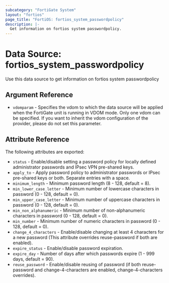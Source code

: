 ```yaml
---
subcategory: "FortiGate System"
layout: "fortios"
page_title: "FortiOS: fortios_system_passwordpolicy"
description: |-
  Get information on fortios system passwordpolicy.
---
```


# Data Source: fortios_system_passwordpolicy
Use this data source to get information on fortios system passwordpolicy

## Argument Reference


* `vdomparam` - Specifies the vdom to which the data source will be applied when the FortiGate unit is running in VDOM mode. Only one vdom can be specified. If you want to inherit the vdom configuration of the provider, please do not set this parameter.


## Attribute Reference

The following attributes are exported:

* `status` - Enable/disable setting a password policy for locally defined administrator passwords and IPsec VPN pre-shared keys.
* `apply_to` - Apply password policy to administrator passwords or IPsec pre-shared keys or both. Separate entries with a space.
* `minimum_length` - Minimum password length (8 - 128, default = 8).
* `min_lower_case_letter` - Minimum number of lowercase characters in password (0 - 128, default = 0).
* `min_upper_case_letter` - Minimum number of uppercase characters in password (0 - 128, default = 0).
* `min_non_alphanumeric` - Minimum number of non-alphanumeric characters in password (0 - 128, default = 0).
* `min_number` - Minimum number of numeric characters in password (0 - 128, default = 0).
* `change_4_characters` - Enable/disable changing at least 4 characters for a new password (This attribute overrides reuse-password if both are enabled).
* `expire_status` - Enable/disable password expiration.
* `expire_day` - Number of days after which passwords expire (1 - 999 days, default = 90).
* `reuse_password` - Enable/disable reusing of password (if both reuse-password and change-4-characters are enabled, change-4-characters overrides).

